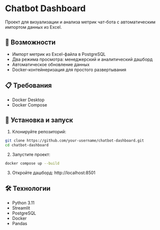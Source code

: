 # Chatbot Dashboard

Проект для визуализации и анализа метрик чат-бота с автоматическим импортом данных из Excel.

## 🚀 Возможности

- Импорт метрик из Excel-файла в PostgreSQL
- Два режима просмотра: менеджерский и аналитический дашборд
- Автоматическое обновление данных
- Docker-контейнеризация для простого развертывания

## 📋 Требования

- Docker Desktop
- Docker Compose

## 🔧 Установка и запуск

1. Клонируйте репозиторий:
```bash
git clone https://github.com/your-username/chatbot-dashboard.git
cd chatbot-dashboard
```

2. Запустите проект:
```bash
docker compose up --build
```

3. Откройте дашборд:
http://localhost:8501


## 🛠 Технологии

- Python 3.11
- Streamlit
- PostgreSQL
- Docker
- Pandas